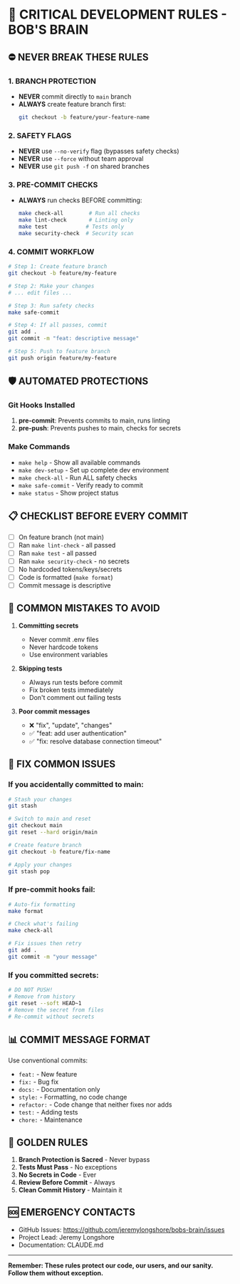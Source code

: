 # 🚨 CRITICAL DEVELOPMENT RULES - BOB'S BRAIN

## ⛔ NEVER BREAK THESE RULES

### 1. BRANCH PROTECTION
- **NEVER** commit directly to `main` branch
- **ALWAYS** create feature branch first:
  ```bash
  git checkout -b feature/your-feature-name
  ```

### 2. SAFETY FLAGS
- **NEVER** use `--no-verify` flag (bypasses safety checks)
- **NEVER** use `--force` without team approval
- **NEVER** use `git push -f` on shared branches

### 3. PRE-COMMIT CHECKS
- **ALWAYS** run checks BEFORE committing:
  ```bash
  make check-all        # Run all checks
  make lint-check       # Linting only
  make test            # Tests only
  make security-check  # Security scan
  ```

### 4. COMMIT WORKFLOW
```bash
# Step 1: Create feature branch
git checkout -b feature/my-feature

# Step 2: Make your changes
# ... edit files ...

# Step 3: Run safety checks
make safe-commit

# Step 4: If all passes, commit
git add .
git commit -m "feat: descriptive message"

# Step 5: Push to feature branch
git push origin feature/my-feature
```

## 🛡️ AUTOMATED PROTECTIONS

### Git Hooks Installed
1. **pre-commit**: Prevents commits to main, runs linting
2. **pre-push**: Prevents pushes to main, checks for secrets

### Make Commands
- `make help` - Show all available commands
- `make dev-setup` - Set up complete dev environment
- `make check-all` - Run ALL safety checks
- `make safe-commit` - Verify ready to commit
- `make status` - Show project status

## 📋 CHECKLIST BEFORE EVERY COMMIT

- [ ] On feature branch (not main)
- [ ] Ran `make lint-check` - all passed
- [ ] Ran `make test` - all passed
- [ ] Ran `make security-check` - no secrets
- [ ] No hardcoded tokens/keys/secrets
- [ ] Code is formatted (`make format`)
- [ ] Commit message is descriptive

## 🚫 COMMON MISTAKES TO AVOID

1. **Committing secrets**
   - Never commit .env files
   - Never hardcode tokens
   - Use environment variables

2. **Skipping tests**
   - Always run tests before commit
   - Fix broken tests immediately
   - Don't comment out failing tests

3. **Poor commit messages**
   - ❌ "fix", "update", "changes"
   - ✅ "feat: add user authentication"
   - ✅ "fix: resolve database connection timeout"

## 🔧 FIX COMMON ISSUES

### If you accidentally committed to main:
```bash
# Stash your changes
git stash

# Switch to main and reset
git checkout main
git reset --hard origin/main

# Create feature branch
git checkout -b feature/fix-name

# Apply your changes
git stash pop
```

### If pre-commit hooks fail:
```bash
# Auto-fix formatting
make format

# Check what's failing
make check-all

# Fix issues then retry
git add .
git commit -m "your message"
```

### If you committed secrets:
```bash
# DO NOT PUSH!
# Remove from history
git reset --soft HEAD~1
# Remove the secret from files
# Re-commit without secrets
```

## 📊 COMMIT MESSAGE FORMAT

Use conventional commits:
- `feat:` - New feature
- `fix:` - Bug fix
- `docs:` - Documentation only
- `style:` - Formatting, no code change
- `refactor:` - Code change that neither fixes nor adds
- `test:` - Adding tests
- `chore:` - Maintenance

## 🎯 GOLDEN RULES

1. **Branch Protection is Sacred** - Never bypass
2. **Tests Must Pass** - No exceptions
3. **No Secrets in Code** - Ever
4. **Review Before Commit** - Always
5. **Clean Commit History** - Maintain it

## 🆘 EMERGENCY CONTACTS

- GitHub Issues: https://github.com/jeremylongshore/bobs-brain/issues
- Project Lead: Jeremy Longshore
- Documentation: CLAUDE.md

---

**Remember: These rules protect our code, our users, and our sanity. Follow them without exception.**